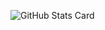 ![GitHub Stats Card](https://github-readme-stats.vercel.app/api?username=sailboat-h-nakashima&include_all_commits=true&count_private=true&show_icons=true)
